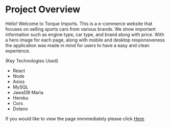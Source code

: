 <h1>Project Overview</h1>


Hello! Welcome to Torque Imports. This is a e-commerce website that focuses on selling sports cars from various brands. We show important 
information such as engine type, car type, and brand along with price.  With a hero image for each page, along with mobile and desktop 
responsiveness the application was made in mind for users to have a easy and clean experience.

(Key Technologies Used)
* React
* Node
* Axios
* MySQL
* JawsDB Maria
* Heroku
* Cors
* Dotenv

If you would like to view the page immmediately please click [Here](https://ecommerce-v2-kevin-76c743e6deab.herokuapp.com/). 

